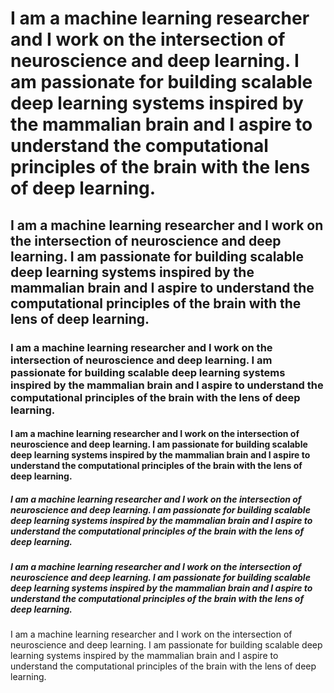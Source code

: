 # I am a machine learning researcher and I work on the intersection of neuroscience and deep learning. I am passionate for building scalable deep learning systems inspired by the mammalian brain and I aspire to understand the computational principles of the brain with the lens of deep learning.

## I am a machine learning researcher and I work on the intersection of neuroscience and deep learning. I am passionate for building scalable deep learning systems inspired by the mammalian brain and I aspire to understand the computational principles of the brain with the lens of deep learning.

### I am a machine learning researcher and I work on the intersection of neuroscience and deep learning. I am passionate for building scalable deep learning systems inspired by the mammalian brain and I aspire to understand the computational principles of the brain with the lens of deep learning.

#### I am a machine learning researcher and I work on the intersection of neuroscience and deep learning. I am passionate for building scalable deep learning systems inspired by the mammalian brain and I aspire to understand the computational principles of the brain with the lens of deep learning.

##### I am a machine learning researcher and I work on the intersection of neuroscience and deep learning. I am passionate for building scalable deep learning systems inspired by the mammalian brain and I aspire to understand the computational principles of the brain with the lens of deep learning.

##### I am a machine learning researcher and I work on the intersection of neuroscience and deep learning. I am passionate for building scalable deep learning systems inspired by the mammalian brain and I aspire to understand the computational principles of the brain with the lens of deep learning.

I am a machine learning researcher and I work on the intersection of neuroscience and deep learning. I am passionate for building scalable deep learning systems inspired by the mammalian brain and I aspire to understand the computational principles of the brain with the lens of deep learning.
